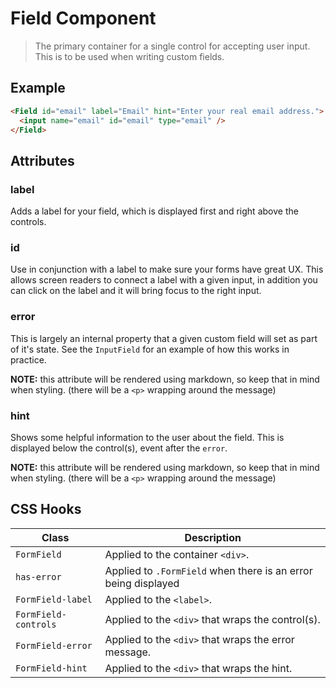 
# Field Component

> The primary container for a single control for accepting user input.
> This is to be used when writing custom fields.


## Example

```html
<Field id="email" label="Email" hint="Enter your real email address.">
  <input name="email" id="email" type="email" />
</Field>
```


## Attributes

### label

Adds a label for your field, which is displayed first and right above the controls.

### id

Use in conjunction with a label to make sure your forms have great UX. This allows screen
readers to connect a label with a given input, in addition you can click on the label and it
will bring focus to the right input.

### error

This is largely an internal property that a given custom field will set as part of it's state.
See the `InputField` for an example of how this works in practice.

**NOTE:** this attribute will be rendered using markdown, so keep that in mind when styling.
(there will be a `<p>` wrapping around the message)

### hint

Shows some helpful information to the user about the field. This is displayed below the
control(s), event after the `error`.

**NOTE:** this attribute will be rendered using markdown, so keep that in mind when styling.
(there will be a `<p>` wrapping around the message)


## CSS Hooks

| Class | Description |
| ----- | ------- |
| `FormField` | Applied to the container `<div>`. |
| `has-error` | Applied to `.FormField` when there is an error being displayed |
| `FormField-label` | Applied to the `<label>`. |
| `FormField-controls` | Applied to the `<div>` that wraps the control(s). |
| `FormField-error` | Applied to the `<div>` that wraps the error message. |
| `FormField-hint` | Applied to the `<div>` that wraps the hint. |
